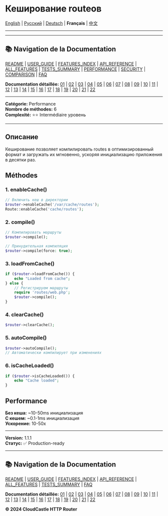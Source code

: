 # Кеширование routeов

[English](../../en/features/14_CACHING.md) | [Русский](../../ru/features/14_CACHING.md) | [Deutsch](../../de/features/14_CACHING.md) | **Français** | [中文](../../zh/features/14_CACHING.md)

---







---

## 📚 Navigation de la Documentation

[README](../../README.md) | [USER_GUIDE](../USER_GUIDE.md) | [FEATURES_INDEX](../FEATURES_INDEX.md) | [API_REFERENCE](../API_REFERENCE.md) | [ALL_FEATURES](../ALL_FEATURES.md) | [TESTS_SUMMARY](../TESTS_SUMMARY.md) | [PERFORMANCE](../PERFORMANCE_ANALYSIS.md) | [SECURITY](../SECURITY_REPORT.md) | [COMPARISON](../COMPARISON.md) | [FAQ](../FAQ.md)

**Documentation détaillée:** [01](01_BASIC_ROUTING.md) | [02](02_ROUTE_PARAMETERS.md) | [03](03_ROUTE_GROUPS.md) | [04](04_RATE_LIMITING.md) | [05](05_IP_FILTERING.md) | [06](06_MIDDLEWARE.md) | [07](07_NAMED_ROUTES.md) | [08](08_TAGS.md) | [09](09_HELPER_FUNCTIONS.md) | [10](10_ROUTE_SHORTCUTS.md) | [11](11_ROUTE_MACROS.md) | [12](12_URL_GENERATION.md) | [13](13_EXPRESSION_LANGUAGE.md) | [14](14_CACHING.md) | [15](15_PLUGINS.md) | [16](16_LOADERS.md) | [17](17_PSR_SUPPORT.md) | [18](18_ACTION_RESOLVER.md) | [19](19_STATISTICS.md) | [20](20_SECURITY.md) | [21](21_EXCEPTIONS.md) | [22](22_CLI_TOOLS.md)

---


**Catégorie:** Performance  
**Nombre de méthodes:** 6  
**Complexité:** ⭐⭐ Intermédiaire уровень

---

## Описание

Кеширование позволяет компилировать routes в оптимизированный формат и загружать их мгновенно, ускоряя инициализацию приложения в десятки раз.

## Méthodes

### 1. enableCache()

```php
// Включить кеш в директории
$router->enableCache('/var/cache/routes');
Route::enableCache('cache/routes');
```

### 2. compile()

```php
// Компилировать маршруты
$router->compile();

// Принудительная компиляция
$router->compile(force: true);
```

### 3. loadFromCache()

```php
if ($router->loadFromCache()) {
    echo "Loaded from cache";
} else {
    // Регистрируем маршруты
    require 'routes/web.php';
    $router->compile();
}
```

### 4. clearCache()

```php
$router->clearCache();
```

### 5. autoCompile()

```php
$router->autoCompile();
// Автоматически компилирует при изменениях
```

### 6. isCacheLoaded()

```php
if ($router->isCacheLoaded()) {
    echo "Cache loaded";
}
```

## Performance

**Без кеша:** ~10-50ms инициализация  
**С кешем:** ~0.1-1ms инициализация  
**Ускорение:** 10-50x

---

**Version:** 1.1.1  
**Статус:** ✅ Production-ready


---

## 📚 Navigation de la Documentation

[README](../../README.md) | [USER_GUIDE](../USER_GUIDE.md) | [FEATURES_INDEX](../FEATURES_INDEX.md) | [API_REFERENCE](../API_REFERENCE.md) | [ALL_FEATURES](../ALL_FEATURES.md) | [TESTS_SUMMARY](../TESTS_SUMMARY.md) | [FAQ](../FAQ.md)

**Documentation détaillée:** [01](01_BASIC_ROUTING.md) | [02](02_ROUTE_PARAMETERS.md) | [03](03_ROUTE_GROUPS.md) | [04](04_RATE_LIMITING.md) | [05](05_IP_FILTERING.md) | [06](06_MIDDLEWARE.md) | [07](07_NAMED_ROUTES.md) | [08](08_TAGS.md) | [09](09_HELPER_FUNCTIONS.md) | [10](10_ROUTE_SHORTCUTS.md) | [11](11_ROUTE_MACROS.md) | [12](12_URL_GENERATION.md) | [13](13_EXPRESSION_LANGUAGE.md) | [14](14_CACHING.md) | [15](15_PLUGINS.md) | [16](16_LOADERS.md) | [17](17_PSR_SUPPORT.md) | [18](18_ACTION_RESOLVER.md) | [19](19_STATISTICS.md) | [20](20_SECURITY.md) | [21](21_EXCEPTIONS.md) | [22](22_CLI_TOOLS.md)

**© 2024 CloudCastle HTTP Router**
